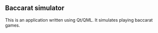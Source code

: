 ## Baccarat simulator

This is an application written using Qt/QML. It simulates playing baccarat games.